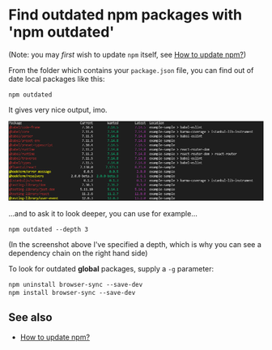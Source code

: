 ﻿# Find outdated npm packages with 'npm outdated'

(Note: you may *first* wish to update `npm` itself, see [How to update npm?](update_npm.md))

From the folder which contains your `package.json` file, you can find out of date local packages like this:

	npm outdated

It gives very nice output, imo.

![outdated_output](outdated_output.png)

...and to ask it to look deeper, you can use for example...

	npm outdated --depth 3

(In the screenshot above I've specified a depth, which is why you can see a dependency chain on the right hand side)

To look for outdated **global** packages, supply a `-g` parameter:

	npm uninstall browser-sync --save-dev
	npm install browser-sync --save-dev

## See also

- [How to update npm?](update_npm.md)
